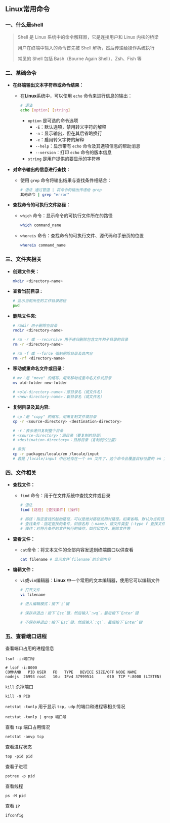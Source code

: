 ## Linux常用命令

### 一、什么是shell

> Shell 是 Linux 系统中的命令解释器，它是连接用户和 Linux 内核的桥梁
>
> 用户在终端中输入的命令首先被 Shell 解析，然后传递给操作系统执行
>
> 常见的 Shell 包括 Bash（Bourne Again Shell）、Zsh、Fish 等

### 二、基础命令

- **在终端输出文本字符串或命令结果：**

  - 在**Linux**系统中，可以使用 `echo` 命令来进行信息的输出：

    ```bash
    # 语法
    echo [option] [string]
    ```

    - `option` 是可选的命令选项
      - `-E`：默认选项，禁用转义字符的解释
      - `-n`：显示输出，但在其后省略换行
      - `-e`：启用转义字符的解释
      - `--help`：显示带有 `echo` 命令及其选项信息的帮助消息
      - `--version`：打印 `echo` 命令的版本信息
    - `string` 是用户提供的要显示的字符串

- **对命令输出的信息进行查找：**

  - 使用 `grep` 命令将输出结果与查找条件相结合：

    ```bash
    # 语法 通过管道 | 将命令的输出传递给 grep
    其他命令 | grep "error"
    ```

- **查找命令的可执行文件路径：**

  - `which` 命令：显示命令的可执行文件所在的路径

    ```bash
    which command_name
    ```

  - `whereis` 命令：查找命令的可执行文件、源代码和手册页的位置

    ```bash
    whereis command_name
    ```

### 三、文件夹相关

- **创建文件夹：**

  ```bash
  mkdir <directory-name>
  ```

- **查看当前目录 :**

  ```bash
  # 显示当前所在的工作目录路径
  pwd
  ```

- **删除文件夹:**

  ```bash
  # rmdir 用于删除空目录
  rmdir <directory-name>  
  
  # rm -r 或 --recursive 用于递归删除包含文件和子目录的目录
  rm -r <directory-name>
  
  # rm -f 或 --force 强制删除目录及其内容
  rm -rf <directory-name>
  ```

- **移动或重命名文件或目录：**

  ```bash
  # mv：是 "move" 的缩写，用来移动或重命名文件或目录
  mv old-folder new-folder
  
  # <old-directory-name>：原目录名（或文件名）
  # <new-directory-name>：新目录名（或文件名）
  ```

- **复制目录及其内容:**

  ```bash
  # cp：是 "copy" 的缩写，用来复制文件或目录
  cp -r <source-directory> <destination-directory>
  
  # -r：表示递归复制整个目录
  # <source-directory>：源目录（要复制的目录）
  # <destination-directory>：目标目录（复制到的位置）
  
  # 示例
  cp -r packages/locale/en /locale/input
  # 若是 /locale/input 中已经存在一个 en 文件了，这个命令会覆盖目标位置的 en 文件夹及其内容
  ```

### 四、文件相关

- **查找文件：**

  - `find` 命令：用于在文件系统中查找文件或目录

    ```bash
    # 语法
    find [路径] [查找条件] [操作]
    
    # 路径：指定查找的起始路径，可以是绝对路径或相对路径。如果省略，默认为当前目录 (.)
    # 查找条件：指定查找的条件，如按名称（-name）、按文件类型（-type f 查找文件，-type d 查找目录）
    # 操作：对符合条件的文件执行的操作，如打印文件、删除文件等
    ```

- **查看文件：**

  - `cat`命令：将文本文件的全部内容发送到终端窗口以供查看

    ```bash
    cat filename # 显示文件`filename`的全部内容
    ```

- **编辑文件：**

  - `vi`或`vim`编辑器：**Linux** 中一个常用的文本编辑器，使用它可以编辑文件

    ```bash
    # 打开文件
    vi filename
    
    # 进入编辑模式：按下`i`键
    
    # 保存并退出：按下`Esc`键，然后输入`:wq`，最后按下`Enter`键
    
    # 不保存并退出：按下`Esc`键，然后输入`:q!`，最后按下`Enter`键
    ```

### 五、查看端口进程

查看端口占用的进程信息

```shell
lsof -i:端口号

# lsof -i:8000
COMMAND   PID USER   FD   TYPE   DEVICE SIZE/OFF NODE NAME
nodejs  26993 root   10u  IPv4 37999514      0t0  TCP *:8000 (LISTEN)
```

`kill` 杀掉端口

```shell
kill -9 PID
```

`netstat -tunlp` 用于显示 `tcp`，`udp` 的端口和进程等相关情况

```shell
netstat -tunlp | grep 端口号
```

查看 `tcp` 端口占用情况

```shell
netstat -anvp tcp
```

查看进程状态

```shell
top -pid pid
```

查看子进程

```shell
pstree -p pid
```

查看线程

```shell
ps -M pid
```

查看 `IP`

```shell
ifconfig
```

